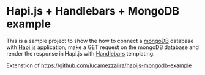 # Hapi.js + Handlebars + MongoDB example

This is a sample project to show the how to connect a [mongoDB](https://www.mongodb.org/) database with [Hapi.js](http://hapijs.com/) application, make a GET request on the mongoDB database and render the response in Hapi.js with [Handlebars](http://handlebarsjs.com/) templating.

Extenstion of https://github.com/lucamezzalira/hapijs-mongodb-example
